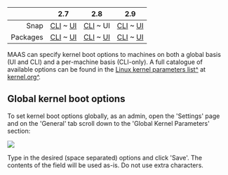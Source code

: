<!-- deb-2-7-cli
||2.7|2.8|2.9|
|-----:|:-----:|:-----:|:-----:|
|Snap|[CLI](/t/kernel-boot-options/2778) ~ [UI](/t/kernel-boot-options/2779)|[CLI](/t/kernel-boot-options/2780) ~ [UI](/t/kernel-boot-options/2781)|[CLI](/t/kernel-boot-options/2782) ~ [UI](/t/kernel-boot-options/2783)|
|Packages|CLI ~ [UI](/t/kernel-boot-options/2785)|[CLI](/t/kernel-boot-options/2786) ~ [UI](/t/kernel-boot-options/2787)|[CLI](/t/kernel-boot-options/2788) ~ [UI](/t/kernel-boot-options/2789)|
 deb-2-7-cli -->

<!-- deb-2-7-ui
||2.7|2.8|2.9|
|-----:|:-----:|:-----:|:-----:|
|Snap|[CLI](/t/kernel-boot-options/2778) ~ [UI](/t/kernel-boot-options/2779)|[CLI](/t/kernel-boot-options/2780) ~ [UI](/t/kernel-boot-options/2781)|[CLI](/t/kernel-boot-options/2782) ~ [UI](/t/kernel-boot-options/2783)|
|Packages|[CLI](/t/kernel-boot-options/2784) ~ UI|[CLI](/t/kernel-boot-options/2786) ~ [UI](/t/kernel-boot-options/2787)|[CLI](/t/kernel-boot-options/2788) ~ [UI](/t/kernel-boot-options/2789)|
 deb-2-7-ui -->

<!-- deb-2-8-cli
||2.7|2.8|2.9|
|-----:|:-----:|:-----:|:-----:|
|Snap|[CLI](/t/kernel-boot-options/2778) ~ [UI](/t/kernel-boot-options/2779)|[CLI](/t/kernel-boot-options/2780) ~ [UI](/t/kernel-boot-options/2781)|[CLI](/t/kernel-boot-options/2782) ~ [UI](/t/kernel-boot-options/2783)|
|Packages|[CLI](/t/kernel-boot-options/2784) ~ [UI](/t/kernel-boot-options/2785)|CLI ~ [UI](/t/kernel-boot-options/2787)|[CLI](/t/kernel-boot-options/2788) ~ [UI](/t/kernel-boot-options/2789)|
 deb-2-8-cli -->

<!-- deb-2-8-ui
||2.7|2.8|2.9|
|-----:|:-----:|:-----:|:-----:|
|Snap|[CLI](/t/kernel-boot-options/2778) ~ [UI](/t/kernel-boot-options/2779)|[CLI](/t/kernel-boot-options/2780) ~ [UI](/t/kernel-boot-options/2781)|[CLI](/t/kernel-boot-options/2782) ~ [UI](/t/kernel-boot-options/2783)|
|Packages|[CLI](/t/kernel-boot-options/2784) ~ [UI](/t/kernel-boot-options/2785)|[CLI](/t/kernel-boot-options/2786) ~ UI|[CLI](/t/kernel-boot-options/2788) ~ [UI](/t/kernel-boot-options/2789)|
 deb-2-8-ui -->

<!-- deb-2-9-cli
||2.7|2.8|2.9|
|-----:|:-----:|:-----:|:-----:|
|Snap|[CLI](/t/kernel-boot-options/2778) ~ [UI](/t/kernel-boot-options/2779)|[CLI](/t/kernel-boot-options/2780) ~ [UI](/t/kernel-boot-options/2781)|[CLI](/t/kernel-boot-options/2782) ~ [UI](/t/kernel-boot-options/2783)|
|Packages|[CLI](/t/kernel-boot-options/2784) ~ [UI](/t/kernel-boot-options/2785)|[CLI](/t/kernel-boot-options/2786) ~ [UI](/t/kernel-boot-options/2787)|CLI ~ [UI](/t/kernel-boot-options/2789)|
 deb-2-9-cli -->

<!-- deb-2-9-ui
||2.7|2.8|2.9|
|-----:|:-----:|:-----:|:-----:|
|Snap|[CLI](/t/kernel-boot-options/2778) ~ [UI](/t/kernel-boot-options/2779)|[CLI](/t/kernel-boot-options/2780) ~ [UI](/t/kernel-boot-options/2781)|[CLI](/t/kernel-boot-options/2782) ~ [UI](/t/kernel-boot-options/2783)|
|Packages|[CLI](/t/kernel-boot-options/2784) ~ [UI](/t/kernel-boot-options/2785)|[CLI](/t/kernel-boot-options/2786) ~ [UI](/t/kernel-boot-options/2787)|[CLI](/t/kernel-boot-options/2788) ~ UI|
 deb-2-9-ui -->

<!-- snap-2-7-cli
||2.7|2.8|2.9|
|-----:|:-----:|:-----:|:-----:|
|Snap|CLI ~ [UI](/t/kernel-boot-options/2779)|[CLI](/t/kernel-boot-options/2780) ~ [UI](/t/kernel-boot-options/2781)|[CLI](/t/kernel-boot-options/2782) ~ [UI](/t/kernel-boot-options/2783)|
|Packages|[CLI](/t/kernel-boot-options/2784) ~ [UI](/t/kernel-boot-options/2785)|[CLI](/t/kernel-boot-options/2786) ~ [UI](/t/kernel-boot-options/2787)|[CLI](/t/kernel-boot-options/2788) ~ [UI](/t/kernel-boot-options/2789)|
 snap-2-7-cli -->

<!-- snap-2-7-ui
||2.7|2.8|2.9|
|-----:|:-----:|:-----:|:-----:|
|Snap|[CLI](/t/kernel-boot-options/2778) ~ UI|[CLI](/t/kernel-boot-options/2780) ~ [UI](/t/kernel-boot-options/2781)|[CLI](/t/kernel-boot-options/2782) ~ [UI](/t/kernel-boot-options/2783)|
|Packages|[CLI](/t/kernel-boot-options/2784) ~ [UI](/t/kernel-boot-options/2785)|[CLI](/t/kernel-boot-options/2786) ~ [UI](/t/kernel-boot-options/2787)|[CLI](/t/kernel-boot-options/2788) ~ [UI](/t/kernel-boot-options/2789)|
 snap-2-7-ui -->

<!-- snap-2-8-cli
||2.7|2.8|2.9|
|-----:|:-----:|:-----:|:-----:|
|Snap|[CLI](/t/kernel-boot-options/2778) ~ [UI](/t/kernel-boot-options/2779)|CLI ~ [UI](/t/kernel-boot-options/2781)|[CLI](/t/kernel-boot-options/2782) ~ [UI](/t/kernel-boot-options/2783)|
|Packages|[CLI](/t/kernel-boot-options/2784) ~ [UI](/t/kernel-boot-options/2785)|[CLI](/t/kernel-boot-options/2786) ~ [UI](/t/kernel-boot-options/2787)|[CLI](/t/kernel-boot-options/2788) ~ [UI](/t/kernel-boot-options/2789)|
 snap-2-8-cli -->

||2.7|2.8|2.9|
|-----:|:-----:|:-----:|:-----:|
|Snap|[CLI](/t/kernel-boot-options/2778) ~ [UI](/t/kernel-boot-options/2779)|[CLI](/t/kernel-boot-options/2780) ~ UI|[CLI](/t/kernel-boot-options/2782) ~ [UI](/t/kernel-boot-options/2783)|
|Packages|[CLI](/t/kernel-boot-options/2784) ~ [UI](/t/kernel-boot-options/2785)|[CLI](/t/kernel-boot-options/2786) ~ [UI](/t/kernel-boot-options/2787)|[CLI](/t/kernel-boot-options/2788) ~ [UI](/t/kernel-boot-options/2789)|

<!-- snap-2-9-cli
||2.7|2.8|2.9|
|-----:|:-----:|:-----:|:-----:|
|Snap|[CLI](/t/kernel-boot-options/2778) ~ [UI](/t/kernel-boot-options/2779)|[CLI](/t/kernel-boot-options/2780) ~ [UI](/t/kernel-boot-options/2781)|CLI ~ [UI](/t/kernel-boot-options/2783)|
|Packages|[CLI](/t/kernel-boot-options/2784) ~ [UI](/t/kernel-boot-options/2785)|[CLI](/t/kernel-boot-options/2786) ~ [UI](/t/kernel-boot-options/2787)|[CLI](/t/kernel-boot-options/2788) ~ [UI](/t/kernel-boot-options/2789)|
 snap-2-9-cli -->

<!-- snap-2-9-ui
||2.7|2.8|2.9|
|-----:|:-----:|:-----:|:-----:|
|Snap|[CLI](/t/kernel-boot-options/2778) ~ [UI](/t/kernel-boot-options/2779)|[CLI](/t/kernel-boot-options/2780) ~ [UI](/t/kernel-boot-options/2781)|[CLI](/t/kernel-boot-options/2782) ~ UI|
|Packages|[CLI](/t/kernel-boot-options/2784) ~ [UI](/t/kernel-boot-options/2785)|[CLI](/t/kernel-boot-options/2786) ~ [UI](/t/kernel-boot-options/2787)|[CLI](/t/kernel-boot-options/2788) ~ [UI](/t/kernel-boot-options/2789)|
 snap-2-9-ui -->

MAAS can specify kernel boot options to machines on both a global basis (UI and CLI) and a per-machine basis (CLI-only). A full catalogue of available options can be found in the [Linux kernel parameters list^](https://www.kernel.org/doc/html/latest/admin-guide/kernel-parameters.html) at [kernel.org^](https://www.kernel.org).


<h2 id="heading--global-kernel-boot-options">Global kernel boot options</h2>

To set kernel boot options globally, as an admin, open the 'Settings' page and on the 'General' tab scroll down to the 'Global Kernel Parameters' section:

<a href="https://assets.ubuntu.com/v1/8b793b6d-nodes-kernel-options__2.2_global.png" target = "_blank"><img src="https://assets.ubuntu.com/v1/8b793b6d-nodes-kernel-options__2.2_global.png"></a>

Type in the desired (space separated) options and click 'Save'. The contents of the field will be used as-is. Do not use extra characters.

<!-- snap-2-7-cli snap-2-8-cli snap-2-9-cli deb-2-7-cli deb-2-8-cli deb-2-9-cli

#### Two questions you may have:

1. [How can I set global kernel boot options for all machines?](#heading--global-kernel-boot-options)
2. [How can I set kernel boot options for a specific machine?](#heading--per-node-kernel-boot-options)

<h2 id="heading--cli">Global kernel boot options</h2>

You can set kernel boot options and apply them to all machines with the CLI command:

``` bash
maas $PROFILE maas set-config name=kernel_opts value='$KERNEL_OPTIONS'
```

<h2 id="heading--per-node-kernel-boot-options">Per-machine kernel boot options</h2>

Per-machine kernel boot options are set using the CLI.

[note]
Per-machine boot options take precedence to global ones.
[/note]

To specify kernel boot options for an individual machine, first create a tag:

``` bash
maas $PROFILE tags create name='$TAG_NAME' \
    comment='$COMMENT' kernel_opts='$KERNEL_OPTIONS'
```

For example:

``` bash
maas $PROFILE tags create name='nomodeset' \
    comment='nomodeset kernel option' kernel_opts='nomodeset vga'
```

Next, assign the tag to the machine in question:

``` bash
maas $PROFILE tag update-nodes $TAG_NAME add=$SYSTEM_ID
```

If multiple tags attached to a machine have the `kernel_opts` defined, MAAS uses the first one found, in alphabetical order.

See the [CLI tag management](/t/cli-tag-management/801) section for more information about using the CLI to manage tags.
snap-2-7-cli snap-2-8-cli snap-2-9-cli deb-2-7-cli deb-2-8-cli deb-2-9-cli -->